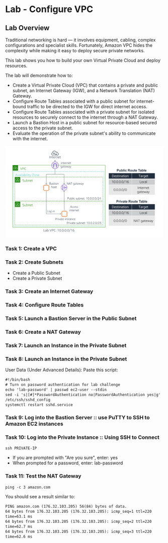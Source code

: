 # Lab - Configure VPC
## Lab Overview
Traditional networking is hard — it involves equipment, cabling, complex configurations and specialist skills. Fortunately, Amazon VPC hides the complexity while making it easy to deploy secure private networks.

This lab shows you how to build your own Virtual Private Cloud and deploy resources.

The lab will demonstrate how to:

- Create a Virtual Private Cloud (VPC) that contains a private and public subnet, an Internet Gateway (IGW), and a Network Translation (NAT) Gateway.
- Configure Route Tables associated with a public subnet for internet-bound traffic to be directed to the IGW for direct internet access.
- Configure Route Tables associated with a private subnet for isolated resources to securely connect to the internet through a NAT Gateway.
- Launch a Bastion Host in a public subnet for resource-based secured access to the private subnet.
- Evaluate the operation of the private subnet's ability to communicate with the internet.

![architecture-lab-vpc](architecture-lab-vpc.png)

### Task 1: Create a VPC
### Task 2: Create Subnets
- Create a Public Subnet
- Create a Private Subnet

### Task 3: Create an Internet Gateway

### Task 4: Configure Route Tables

### Task 5: Launch a Bastion Server in the Public Subnet

### Task 6: Create a NAT Gateway

### Task 7: Launch an Instance in the Private Subnet

### Task 8: Launch an Instance in the Private Subnet
User Data (Under  Advanced Details): Paste this script:
```
#!/bin/bash
# Turn on password authentication for lab challenge
echo 'lab-password' | passwd ec2-user --stdin
sed -i 's|[#]*PasswordAuthentication no|PasswordAuthentication yes|g' /etc/ssh/sshd_config
systemctl restart sshd.service
```
### Task 9: Log into the Bastion Server :: use PuTTY to SSH to Amazon EC2 instances

### Task 10: Log into the Private Instance :: Using SSH to Connect
```
ssh PRIVATE-IP
```
- If you are prompted with "Are you sure", enter: yes
- When prompted for a password, enter: lab-password

### Task 11: Test the NAT Gateway
```
ping -c 3 amazon.com
```
You should see a result similar to:
```
PING amazon.com (176.32.103.205) 56(84) bytes of data.
64 bytes from 176.32.103.205 (176.32.103.205): icmp_seq=1 ttl=220 time=63.1 ms
64 bytes from 176.32.103.205 (176.32.103.205): icmp_seq=2 ttl=220 time=62.7 ms
64 bytes from 176.32.103.205 (176.32.103.205): icmp_seq=3 ttl=220 time=62.6 ms
```
